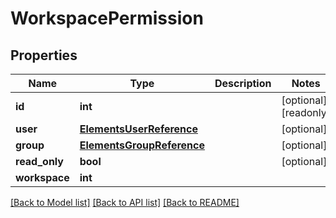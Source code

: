 # WorkspacePermission

## Properties

Name | Type | Description | Notes
------------ | ------------- | ------------- | -------------
**id** | **int** |  | [optional] [readonly] 
**user** | [**ElementsUserReference**](ElementsUserReference.md) |  | [optional] 
**group** | [**ElementsGroupReference**](ElementsGroupReference.md) |  | [optional] 
**read_only** | **bool** |  | [optional] 
**workspace** | **int** |  | 

[[Back to Model list]](../#documentation-for-models) [[Back to API list]](../#documentation-for-api-endpoints) [[Back to README]](../)


